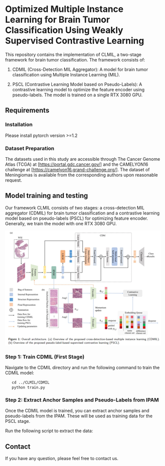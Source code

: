 # Optimized Multiple Instance Learning for Brain Tumor Classification Using Weakly Supervised Contrastive Learning
This repository contains the implementation of CLMIL, a two-stage framework for brain tumor classification. The framework consists of:

1. CDMIL (Cross-Detection MIL Aggregator): A model for brain tumor classification using Multiple Instance Learning (MIL).

2. PSCL (Contrastive Learning Model based on Pseudo-Labels): A contrastive learning model to optimize the feature encoder using pseudo-labels.
The model is trained on a single RTX 3080 GPU.
## Requirements
 ### Installation
Please install pytorch version >=1.2
 ### Dataset Preparation
The datasets used in this study are accessible through The Cancer Genome Atlas (TCGA) at [https://portal.gdc.cancer.gov/] and the CAMELYON16 challenge at [https://camelyon16.grand-challenge.org/]. The dataset of Meningiomas is available from the corresponding authors upon reasonable request.
 ## Model training and testing
Our framework CLMIL consists of two stages: a cross-detection MIL aggregator (CDMIL) for brain tumor classification and a contrastive learning model based on pseudo-labels (PSCL) for optimizing feature encoder. Generally, we train the model with one RTX 3080 GPU. 
<div align="center">
  <img src="figures/fig1.png">
</div>

### Step 1: Train CDMIL (First Stage)
Navigate to the CDMIL directory and run the following command to train the CDMIL model:
```
   cd ../CLMIL/CDMIL
   python train.py
```
### Step 2: Extract Anchor Samples and Pseudo-Labels from IPAM
Once the CDMIL model is trained, you can extract anchor samples and pseudo-labels from the IPAM. These will be used as training data for the PSCL stage.

Run the following script to extract the data:

## Contact
If you have any question, please feel free to contact us. 
